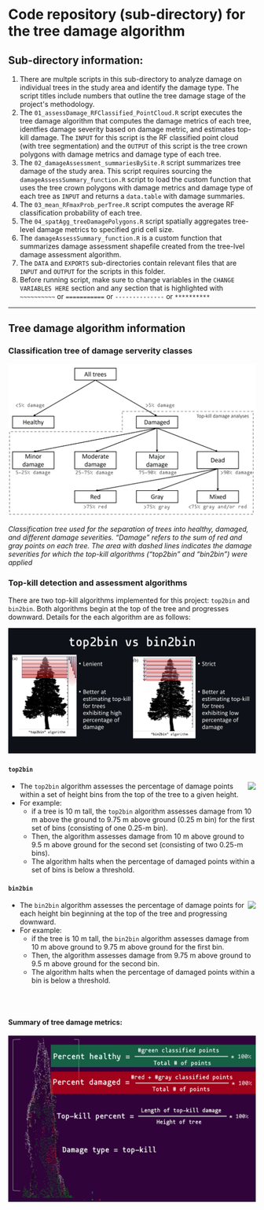 # Code repository (sub-directory) for the tree damage algorithm 

## Sub-directory information:
1. There are multple scripts in this sub-directory to analyze damage on individual trees in the study area and identify the damage type. The script titles include numbers that outline the tree damage stage of the project's methodology.
2. The `01_assessDamage_RFClassified_PointCloud.R` script executes the tree damage algorithm that computes the damage metrics of each tree, identfies damage severity based on damage metric, and estimates top-kill damage. The `INPUT` for this script is the RF classified point cloud (with tree segmentation) and the `OUTPUT` of this script is the tree crown polygons with damage metrics and damage type of each tree. 
3. The `02_damageAssessment_summariesBySite.R` script summarizes tree damage of the study area. This script requires sourcing the `damageAssessSummary_function.R` script to load the custom function that uses the tree crown polygons with damage metrics and damage type of each tree as `INPUT` and returns a `data.table` with damage summaries.
4. The `03_mean_RFmaxProb_perTree.R` script computes the average RF classification probability of each tree.
5. The `04_spatAgg_treeDamagePolygons.R` script spatially aggregates tree-level damage metrics to specified grid cell size.
6. The `damageAssessSummary_function.R` is a custom function that summarizes damage assessment shapefile created from the tree-lvel damage assessment algorithm. 
7. The `DATA` and `EXPORTS` sub-directories contain relevant files that are `INPUT` and `OUTPUT` for the scripts in this folder.
8. Before running script, make sure to change variables in the `CHANGE VARIABLES HERE` section and any section that is highlighted with `~~~~~~~~~~` or `===========` or `--------------` or `**********` 

<hr>

## Tree damage algorithm information

### Classification tree of damage serverity classes

![ClassificationTree](../../docs/DamageSeverity_ClassificationTree.jpg)

<p><em>Classification tree used for the separation of trees into healthy, damaged, and different damage severities. “Damage” refers to the sum of red and gray points on each tree. The area with dashed lines indicates the damage severities for which the top-kill algorithms (“top2bin” and “bin2bin”) were applied</em></p>  

### Top-kill detection and assessment algorithms

There are two top-kill algorithms implemented for this project: `top2bin` and `bin2bin`. Both algorithms begin at the top of the tree and progresses downward. Details for the each algorithm are as follows:

![top2bin_V_bin2bin](../../docs/top2bin_V_bin2bin.png)

#### `top2bin`  

<img align="right" src="../../docs/top2bin.gif">

* The `top2bin` algorithm assesses the percentage of damage points within a set of height bins from the top of the tree to a given height. 
* For example: 
    * if a tree is 10 m tall, the `top2bin`  algorithm assesses damage from 10 m above the ground to 9.75 m above ground (0.25 m bin) for the first set of bins (consisting of one 0.25-m bin).
    * Then, the algorithm assesses damage from 10 m above ground to 9.5 m above ground for the second set (consisting of two 0.25-m bins). 
    * The algorithm halts when the percentage of damaged points within a set of bins is below a threshold. 


#### `bin2bin`

<img align="right" src="../../docs/bin2bin.gif">

* The `bin2bin` algorithm assesses the percentage of damage points for each height bin beginning at the top of the tree and progressing downward. 
* For example:
    * if the tree is 10 m tall, the `bin2bin` algorithm assesses damage from 10 m above ground to 9.75 m above ground for the first bin. 
    * Then, the algorithm assesses damage from 9.75 m above ground to 9.5 m above ground for the second bin. 
    * The algorithm halts when the percentage of damaged points within a bin is below a threshold.  


<br>
<br>

#### Summary of tree damage metrics:  
![treeDamageMetrics](../../docs/finalScreen.png)
